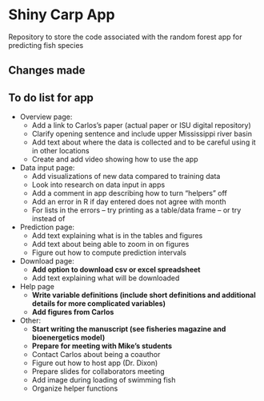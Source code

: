 
# Shiny Carp App

Repository to store the code associated with the random forest app for
predicting fish species

## Changes made

## To do list for app

  - Overview page:
      - Add a link to Carlos’s paper (actual paper or ISU digital
        repository)
      - Clarify opening sentence and include upper Mississippi river
        basin
      - Add text about where the data is collected and to be careful
        using it in other locations
      - Create and add video showing how to use the app
  - Data input page:
      - Add visualizations of new data compared to training data
      - Look into research on data input in apps
      - Add a comment in app describing how to turn “helpers” off
      - Add an error in R if day entered does not agree with month
      - For lists in the errors – try printing as a table/data frame –
        or try <br> instead of 
  - Prediction page:
      - Add text explaining what is in the tables and figures
      - Add text about being able to zoom in on figures
      - Figure out how to compute prediction intervals
  - Download page:
      - **Add option to download csv or excel spreadsheet**
      - Add text explaining what will be downloaded
  - Help page
      - **Write variable definitions (include short definitions and
        additional details for more complicated variables)**
      - **Add figures from Carlos**
  - Other:
      - **Start writing the manuscript (see fisheries magazine and
        bioenergetics model)**
      - **Prepare for meeting with Mike’s students**
      - Contact Carlos about being a coauthor
      - Figure out how to host app (Dr. Dixon)
      - Prepare slides for collaborators meeting
      - Add image during loading of swimming fish
      - Organize helper functions
